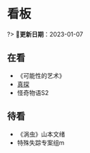 # 看板 <!-- {docsify-ignore-all} -->

?> 📅**更新日期**：2023-01-07

## 在看

- 《可能性的艺术》
- [真探](https://mjw21.com/dp/MTIwOC0xLTE=.html)
- 怪奇物语S2

## 待看

- 《涡虫》山本文绪
- 特殊失踪专案组m

